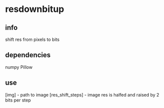 # resdownbitup

## info
shift res from pixels to bits

## dependencies
numpy
Pillow

## use
[img] - path to image
[res_shift_steps] - image res is halfed and raised by 2 bits per step